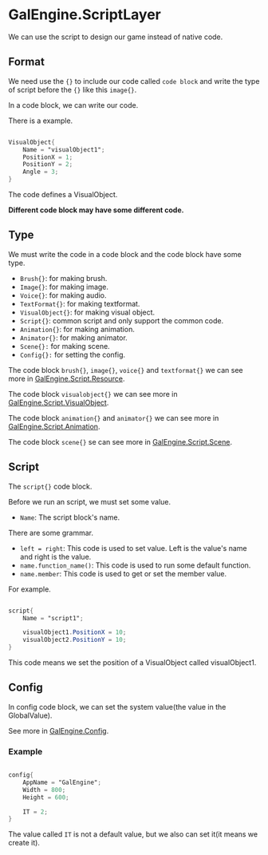 # GalEngine.ScriptLayer

We can use the script to design our game instead of native code.

## Format

We need use the `{}` to include our code called `code block` and write the type of script before the `{}` like this `image{}`.

In a code block, we can write our code.

There is a example.

```gs

VisualObject{
    Name = "visualObject1";
    PositionX = 1;
    PositionY = 2;
    Angle = 3;
}

```

The code defines a VisualObject. 

**Different code block may have some different code.**

## Type

We must write the code in a code block and the code block have some type.

- `Brush{}`: for making brush.
- `Image{}`: for making image.
- `Voice{}`: for making audio.
- `TextFormat{}`: for making textformat.
- `VisualObject{}`: for making visual object.
- `Script{}`: common script and only support the common code.
- `Animation{}`: for making animation.
- `Animator{}`: for making animator.
- `Scene{}:` for making scene.
- `Config{}:` for setting the config.

The code block `brush{}`, `image{}`, `voice{}` and `textformat{}` we can see more in [GalEngine.Script.Resource]().

The code block `visualobject{}` we can see more in [GalEngine.Script.VisualObject]().

The code block `animation{}` and `animator{}` we can see more in [GalEngine.Script.Animation]().

The code block `scene{}` se can see more in [GalEngine.Script.Scene]().

## Script

The `script{}` code block.

Before we run an script, we must set some value.

- `Name`: The script block's name.

There are some grammar.

- `left = right`: This code is used to set value. Left is the value's name and right is the value. 
- `name.function_name()`: This code is used to run some default function.
- `name.member`: This code is used to get or set the member value.

For example.

```gs

script{
    Name = "script1";

    visualObject1.PositionX = 10;
    visualObject2.PositionY = 10;
}

```

This code means we set the position of a VisualObject called visualObject1.

## Config

In config code block, we can set the system value(the value in the GlobalValue).

See more in [GalEngine.Config]().

### Example

```gs

config{
    AppName = "GalEngine";
    Width = 800;
    Height = 600;

    IT = 2;
}

```

The value called `IT` is not a default value, but we also can set it(it means we create it).


